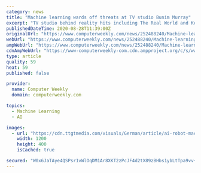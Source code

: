 ```yaml
---
category: news
title: "Machine learning wards off threats at TV studio Bunim Murray"
excerpt: "TV studio behind reality hits including The Real World and Keeping Up With The Kardashians turned to Darktrace’s Antigena email protection service to keep its people safe from Covid-19 threats"
publishedDateTime: 2020-08-28T11:39:00Z
originalUrl: "https://www.computerweekly.com/news/252488240/Machine-learning-wards-off-threats-at-TV-studio-Bunim-Murray"
webUrl: "https://www.computerweekly.com/news/252488240/Machine-learning-wards-off-threats-at-TV-studio-Bunim-Murray"
ampWebUrl: "https://www.computerweekly.com/news/252488240/Machine-learning-wards-off-threats-at-TV-studio-Bunim-Murray?amp=1"
cdnAmpWebUrl: "https://www-computerweekly-com.cdn.ampproject.org/c/s/www.computerweekly.com/news/252488240/Machine-learning-wards-off-threats-at-TV-studio-Bunim-Murray?amp=1"
type: article
quality: 59
heat: 59
published: false

provider:
  name: Computer Weekly
  domain: computerweekly.com

topics:
  - Machine Learning
  - AI

images:
  - url: "https://cdn.ttgtmedia.com/visuals/German/article/ai-robot-macine-learning-blackboard-adobe.jpg"
    width: 1200
    height: 400
    isCached: true

secured: "W0x6JaTAye4QSPsr1vWlOqDM1Ar8XKT2zPcJF4d2tX89zBHbs1ybLtTpa9vv+rjh+DorvWPFeyVpx8wEQG81cTUzcc5hZ3UWEaR8zxd0mMI4KF0JKRaSaguvlBhIIQTNOVW3DWmGN6T7wRgJR6Kbt9TXf91T1rTyfWTn0CvrdaIxz3TxoZiv5/4qZ4qzpbvbec4LmZsobIRQEIcYRvTMuYlZUMAO/T/BgU4oIbtgNzLB3pO7k2KTbu3qXVdwPUbuRE/bq76TZKOKr8czDnYABUS5piqrYw3f+/+2ic/uSxBmu3xbKdn8BYUbMFDfB5zVWqxHPGLtpxOjsHOzSOHsbrJL44ma/D8drToLnAy82Ls=;Ri7LPo/Z4IXdlBJrHBBoWg=="
---
```



